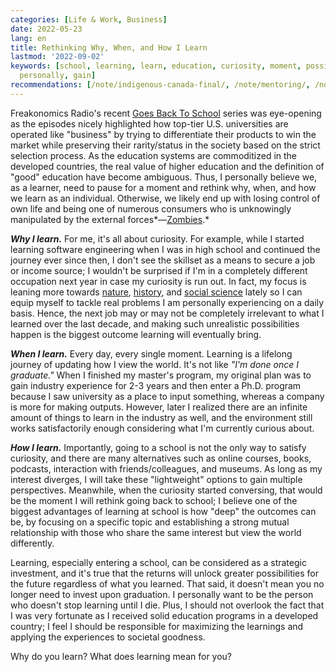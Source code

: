 ```yaml
---
categories: [Life & Work, Business]
date: 2022-05-23
lang: en
title: Rethinking Why, When, and How I Learn
lastmod: '2022-09-02'
keywords: [school, learning, learn, education, curiosity, moment, possibilities, enter,
  personally, gain]
recommendations: [/note/indigenous-canada-final/, /note/mentoring/, /note/td-to-amazon/]
---
```


Freakonomics Radio's recent [Goes Back To School](https://freakonomics.com/podcast-tag/freakonomics-radio-goes-back-to-school/) series was eye-opening as the episodes nicely highlighted how top-tier U.S. universities are operated like "business" by trying to differentiate their products to win the market while preserving their rarity/status in the society based on the strict selection process. As the education systems are commoditized in the developed countries, the real value of higher education and the definition of "good" education have become ambiguous. Thus, I personally believe we, as a learner, need to pause for a moment and rethink why, when, and how we learn as an individual. Otherwise, we likely end up with losing control of own life and being one of numerous consumers who is unknowingly manipulated by the external forces*&mdash;[Zombies](/note/autonomy-vs-algorithmic-recommendation/).*

***Why I learn.*** For me, it's all about curiosity. For example, while I started learning software engineering when I was in high school and continued the journey ever since then, I don't see the skillset as a means to secure a job or income source; I wouldn't be surprised if I'm in a completely different occupation next year in case my curiosity is run out. In fact, my focus is leaning more towards [nature](/note/sustainable-capitalism/), [history](/note/indigenous-canada-mid-term/), and [social science](/note/ethics-and-relationship/) lately so I can equip myself to tackle real problems I am personally experiencing on a daily basis. Hence, the next job may or may not be completely irrelevant to what I learned over the last decade, and making such unrealistic possibilities happen is the biggest outcome learning will eventually bring.

***When I learn.*** Every day, every single moment. Learning is a lifelong journey of updating how I view the world. It's not like *"I'm done once I graduate."* When I finished my master's program, my original plan was to gain industry experience for 2-3 years and then enter a Ph.D. program because I saw university as a place to input something, whereas a company is more for making outputs. However, later I realized there are an infinite amount of things to learn in the industry as well, and the environment still works satisfactorily enough considering what I'm currently curious about.

***How I learn.*** Importantly, going to a school is not the only way to satisfy curiosity, and there are many alternatives such as online courses, books, podcasts, interaction with friends/colleagues, and museums. As long as my interest diverges, I will take these "lightweight" options to gain multiple perspectives. Meanwhile, when the curiosity started conversing, that would be the moment I will rethink going back to school; I believe one of the biggest advantages of learning at school is how "deep" the outcomes can be, by focusing on a specific topic and establishing a strong mutual relationship with those who share the same interest but view the world differently.

Learning, especially entering a school, can be considered as a strategic investment, and it's true that the returns will unlock greater possibilities for the future regardless of what you learned. That said, it doesn't mean you no longer need to invest upon graduation. I personally want to be the person who doesn't stop learning until I die. Plus, I should not overlook the fact that I was very fortunate as I received solid education programs in a developed country; I feel I should be responsible for maximizing the learnings and applying the experiences to societal goodness.

Why do you learn? What does learning mean for you?

